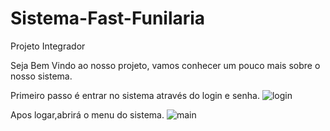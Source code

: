 # Sistema-Fast-Funilaria
Projeto Integrador 

Seja Bem Vindo ao nosso projeto, vamos conhecer um pouco mais sobre o nosso sistema.

Primeiro passo é entrar no sistema através do login e senha.
![login](https://github.com/lucasmcostaa/Sistema-Fast-Funilaria/assets/93685778/0000b15c-af2e-469f-a259-756f9a0119d0)

Apos logar,abrirá o menu do sistema.
![main](https://github.com/lucasmcostaa/Sistema-Fast-Funilaria/assets/93685778/7f6b000a-dbeb-41ad-8759-4ddd8a9783ae)




